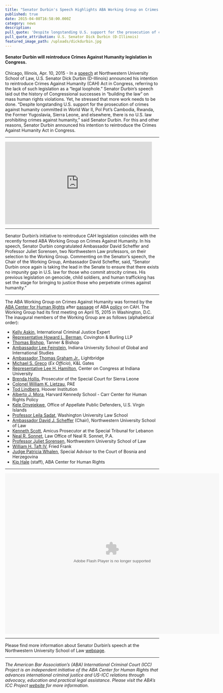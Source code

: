 ```yaml
---
title: "Senator Durbin's Speech Highlights ABA Working Group on Crimes Against Humanity"
published: true
date: 2015-04-08T16:58:00.000Z
category: news
description:
pull_quote: 'Despite longstanding U.S. support for the prosecution of crimes against humanity committed in World War II, in Pol Pot’s Cambodia, Rwanda, the former Yugoslavia, Sierra Leone and elsewhere, there is no U.S. law prohibiting crimes against humanity.'
pull_quote_attribution: U.S. Senator Dick Durbin (D-Illinois)
featured_image_path: /uploads/dickdurbin.jpg
---
```



#### Senator Durbin will reintroduce Crimes Against Humanity legislation in Congress.

Chicago, Illinois, Apr. 10, 2015 - In a [speech](http://www.law.northwestern.edu/about/news/newsdisplay.cfm?ID=712) at Northwestern University School of Law, U.S. Senator Dick Durbin (D-Illinois) announced his intention to reintroduce Crimes Against Humanity (CAH) Act in Congress, referring to the lack of such legislation as a “legal loophole.” Senator Durbin’s speech laid out the history of Congressional successes in “building the law” on mass human rights violations. Yet, he stressed that more work needs to be done. “Despite longstanding U.S. support for the prosecution of crimes against humanity committed in World War II, Pol Pot’s Cambodia, Rwanda, the Former Yugoslavia, Sierra Leone, and elsewhere, there is no U.S. law prohibiting crimes against humanity,” said Senator Durbin. For this and other reasons, Senator Durbin announced his intention to reintroduce the Crimes Against Humanity Act in Congress.

---

<iframe name="wistia_embed" width="480" height="270" class="wistia_embed" frameborder="0" scrolling="no" allowtransparency="true" src="http://fast.wistia.net/embed/iframe/2rallr36vw?canonicalUrl=https%3A%2F%2Fnorthwesternlaw.wistia.com%2Fmedias%2F2rallr36vw&amp;canonicalTitle=Senator%20Dick%20Durbin%20Announces%20Proposed%20Human%20Rights%20Legislation%20at%20Northwestern%20Law%20-%20northwesternlaw"></iframe>

---

Senator Durbin’s initiative to reintroduce CAH legislation coincides with the recently formed ABA Working Group on Crimes Against Humanity. In his speech, Senator Durbin congratulated Ambassador David Scheffer and Professor Juliet Sorensen, two Northwestern Law professors, on their selection to the Working Group. Commenting on the Senator’s speech, the Chair of the Working Group, Ambassador David Scheffer, said, “Senator Durbin once again is taking the lead in the Senate to ensure that there exists no impunity gap in U.S. law for those who commit atrocity crimes. His previous legislation on genocide, child soldiers, and human trafficking has set the stage for bringing to justice those who perpetrate crimes against humanity.”

---

The ABA Working Group on Crimes Against Humanity was formed by the [ABA Center for Human Rights](http://www.americanbar.org/groups/human_rights.html) after [passage](http://www.international-criminal-justice-today.org/news/2014/09/12/aba-urges-us-government-to-act-on-crimes-against-humanity/) of ABA [policy](http://www.americanbar.org/content/dam/aba/images/abanews/2014am_hodres/300.pdf) on CAH. The Working Group had its first meeting on April 15, 2015 in Washington, D.C. The inaugural members of the Working Group are as follows (alphabetical order):

* [Kelly Askin](http://www.ushmm.org/confront-genocide/speakers-and-events/biography/kelly-dawn-askin), International Criminal Justice Expert
* [Representative Howard L. Berman](https://www.cov.com/en/biographies/b/howard-berman), Covington & Burling LLP
* [Thomas Bishop](http://tannerbishop.com/_images/_documents/Thomas-E-Bishop.pdf), Tanner & Bishop
* [Ambassador Lee Feinstein](http://info.law.indiana.edu/faculty-research/faculty-staff/profiles/faculty/feinstein-lee-a.shtml), Indiana University School of Global and International Studies
* [Ambassador Thomas Graham Jr.](http://www.ltbridge.com/leadership/boarddirectors/thomas-graham), Lightbridge
* [Michael S. Greco](http://www.klgates.com/michael-s-greco/) (*Ex Officio*), K&L Gates
* [Representative Lee H. Hamilton](http://www.centeroncongress.org/lee-h-hamilton-biography), Center on Congress at Indiana University
* [Brenda Hollis](http://www.rscsl.org/RSCSL-Officials.html), Prosecutor of the Special Court for Sierra Leone
* [Colonel William K. Lietzau](https://www.aba-icc.org/board-of-advisors/colonel-william-k-lietzau/), PAE
* [Tod Lindberg](http://www.hoover.org/profiles/tod-lindberg), Hoover Institution
* [Alberto J. Mora](https://www.law.upenn.edu/live/files/2306-alberto-mora-bio), Harvard Kennedy School - Carr Center for Human Rights Policy
* [Kele Onyejekwe](https://www.linkedin.com/in/keleconyejekwe), Office of Appellate Public Defenders, U.S. Virgin Islands
* [Professor Leila Sadat](https://law.wustl.edu/faculty/pages.aspx?id=390), Washington University Law School
* [Ambassador David J. Scheffer](http://www.law.northwestern.edu/faculty/profiles/DavidScheffer/) (Chair), Northwestern University School of Law
* [Kenneth Scott](http://www.stl-tsl.org/en/about-the-stl/biographies/actors-contempt-cases/3587-kenneth-scott-amicus-curiae-prosecutor-stl-14-05-and-stl-14-06), Amicus Prosecutor at the Special Tribunal for Lebanon
* [Neal R. Sonnet](http://www.sonnettlaw.com/neal-r-sonnett.html), Law Office of Neal R. Sonnet, P.A.
* [Professor Juliet Sorensen](http://www.law.northwestern.edu/faculty/profiles/JulietSorensen/), Northwestern University School of Law
* [William H. Taft IV](http://www.friedfrank.com/index.cfm?pageID=42&amp;itemID=620&amp;more=1), Fried Frank
* [Judge Patricia Whalen](http://iawj-womenjudges.org/hon-patricia-whalen/), Special Advisor to the Court of Bosnia and Herzegovina
* [Kip Hale](http://www.aba-icc.org/staff/kip-hale/) (staff), ABA Center for Human Rights


---

<object height="525" width="700"><param name="flashvars" value="offsite=true&amp;lang=en-us&amp;page_show_url=%2Fphotos%2F126209453%40N05%2Fsets%2F72157652009355555%2Fshow%2F&amp;page_show_back_url=%2Fphotos%2F126209453%40N05%2Fsets%2F72157652009355555%2F&amp;set_id=72157652009355555&amp;jump_to=" /><param name="movie" value="https://www.flickr.com/apps/slideshow/show.swf?v=1811922554" /><param name="allowFullScreen" value="true" /><embed type="application/x-shockwave-flash" height="525" width="700" allowfullscreen="true" flashvars="offsite=true&amp;lang=en-us&amp;page_show_url=%2Fphotos%2F126209453%40N05%2Fsets%2F72157652009355555%2Fshow%2F&amp;page_show_back_url=%2Fphotos%2F126209453%40N05%2Fsets%2F72157652009355555%2F&amp;set_id=72157652009355555&amp;jump_to=" src="https://www.flickr.com/apps/slideshow/show.swf?v=1811922554" /></object>

---

Please find more information about Senator Durbin’s speech at the Northwestern University School of Law [webpage](http://www.law.northwestern.edu/about/news/newsdisplay.cfm?ID=712).

---

*The American Bar Association’s (ABA) International Criminal Court (ICC) Project is an independent initiative of the ABA Center for Human Rights that advances international criminal justice and US-ICC relations through advocacy, education and practical legal assistance. Please visit the ABA’s ICC Project [website](http://www.aba-icc.org/) for more information.*